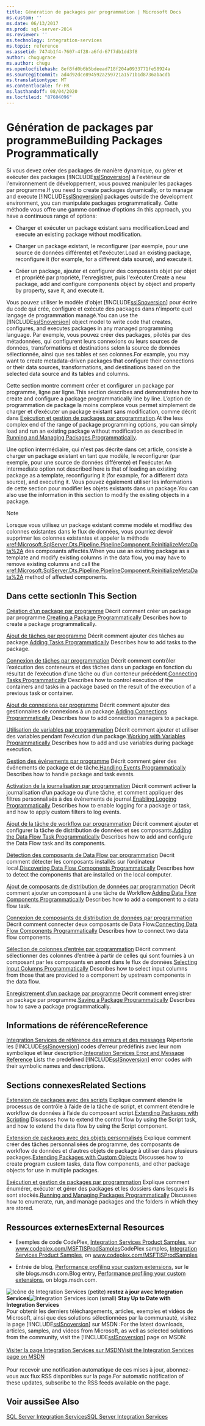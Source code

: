 ```yaml
---
title: Génération de packages par programmation | Microsoft Docs
ms.custom: ''
ms.date: 06/13/2017
ms.prod: sql-server-2014
ms.reviewer: ''
ms.technology: integration-services
ms.topic: reference
ms.assetid: 7474b1f4-7607-4f28-a6fd-67f7db1dd3f8
author: chugugrace
ms.author: chugu
ms.openlocfilehash: 8ef8fd0b6b5bdeead718f204a0933771fe58924a
ms.sourcegitcommit: ad4d92dce894592a259721a1571b1d8736abacdb
ms.translationtype: MT
ms.contentlocale: fr-FR
ms.lasthandoff: 08/04/2020
ms.locfileid: "87604096"
---
```

# <a name="building-packages-programmatically"></a><span data-ttu-id="4ae0d-102">Génération de packages par programme</span><span class="sxs-lookup"><span data-stu-id="4ae0d-102">Building Packages Programmatically</span></span>
  <span data-ttu-id="4ae0d-103">Si vous devez créer des packages de manière dynamique, ou gérer et exécuter des packages [!INCLUDE[ssISnoversion](../../includes/ssisnoversion-md.md)] à l'extérieur de l'environnement de développement, vous pouvez manipuler les packages par programme.</span><span class="sxs-lookup"><span data-stu-id="4ae0d-103">If you need to create packages dynamically, or to manage and execute [!INCLUDE[ssISnoversion](../../includes/ssisnoversion-md.md)] packages outside the development environment, you can manipulate packages programmatically.</span></span> <span data-ttu-id="4ae0d-104">Cette méthode vous offre une gamme continue d'options :</span><span class="sxs-lookup"><span data-stu-id="4ae0d-104">In this approach, you have a continuous range of options:</span></span>

-   <span data-ttu-id="4ae0d-105">Charger et exécuter un package existant sans modification.</span><span class="sxs-lookup"><span data-stu-id="4ae0d-105">Load and execute an existing package without modification.</span></span>

-   <span data-ttu-id="4ae0d-106">Charger un package existant, le reconfigurer (par exemple, pour une source de données différente) et l'exécuter.</span><span class="sxs-lookup"><span data-stu-id="4ae0d-106">Load an existing package, reconfigure it (for example, for a different data source), and execute it.</span></span>

-   <span data-ttu-id="4ae0d-107">Créer un package, ajouter et configurer des composants objet par objet et propriété par propriété, l'enregistrer, puis l'exécuter.</span><span class="sxs-lookup"><span data-stu-id="4ae0d-107">Create a new package, add and configure components object by object and property by property, save it, and execute it.</span></span>

 <span data-ttu-id="4ae0d-108">Vous pouvez utiliser le modèle d'objet [!INCLUDE[ssISnoversion](../../includes/ssisnoversion-md.md)] pour écrire du code qui crée, configure et exécute des packages dans n'importe quel langage de programmation managé.</span><span class="sxs-lookup"><span data-stu-id="4ae0d-108">You can use the [!INCLUDE[ssISnoversion](../../includes/ssisnoversion-md.md)] object model to write code that creates, configures, and executes packages in any managed programming language.</span></span> <span data-ttu-id="4ae0d-109">Par exemple, vous pouvez créer des packages, pilotés par des métadonnées, qui configurent leurs connexions ou leurs sources de données, transformations et destinations selon la source de données sélectionnée, ainsi que ses tables et ses colonnes.</span><span class="sxs-lookup"><span data-stu-id="4ae0d-109">For example, you may want to create metadata-driven packages that configure their connections or their data sources, transformations, and destinations based on the selected data source and its tables and columns.</span></span>

 <span data-ttu-id="4ae0d-110">Cette section montre comment créer et configurer un package par programme, ligne par ligne.</span><span class="sxs-lookup"><span data-stu-id="4ae0d-110">This section describes and demonstrates how to create and configure a package programmatically line by line.</span></span> <span data-ttu-id="4ae0d-111">L’option de programmation de package la moins complexe vous permet simplement de charger et d’exécuter un package existant sans modification, comme décrit dans [Exécution et gestion de packages par programmation](../run-manage-packages-programmatically/running-and-managing-packages-programmatically.md).</span><span class="sxs-lookup"><span data-stu-id="4ae0d-111">At the less complex end of the range of package programming options, you can simply load and run an existing package without modification as described in [Running and Managing Packages Programmatically](../run-manage-packages-programmatically/running-and-managing-packages-programmatically.md).</span></span>

 <span data-ttu-id="4ae0d-112">Une option intermédiaire, qui n'est pas décrite dans cet article, consiste à charger un package existant en tant que modèle, le reconfigurer (par exemple, pour une source de données différente) et l'exécuter.</span><span class="sxs-lookup"><span data-stu-id="4ae0d-112">An intermediate option not described here is that of loading an existing package as a template, reconfiguring it (for example, for a different data source), and executing it.</span></span> <span data-ttu-id="4ae0d-113">Vous pouvez également utiliser les informations de cette section pour modifier les objets existants dans un package.</span><span class="sxs-lookup"><span data-stu-id="4ae0d-113">You can also use the information in this section to modify the existing objects in a package.</span></span>

> [!NOTE]
>  <span data-ttu-id="4ae0d-114">Lorsque vous utilisez un package existant comme modèle et modifiez des colonnes existantes dans le flux de données, vous pourriez devoir supprimer les colonnes existantes et appeler la méthode <xref:Microsoft.SqlServer.Dts.Pipeline.PipelineComponent.ReinitializeMetaData%2A> des composants affectés.</span><span class="sxs-lookup"><span data-stu-id="4ae0d-114">When you use an existing package as a template and modify existing columns in the data flow, you may have to remove existing columns and call the <xref:Microsoft.SqlServer.Dts.Pipeline.PipelineComponent.ReinitializeMetaData%2A> method of affected components.</span></span>

## <a name="in-this-section"></a><span data-ttu-id="4ae0d-115">Dans cette section</span><span class="sxs-lookup"><span data-stu-id="4ae0d-115">In This Section</span></span>
 <span data-ttu-id="4ae0d-116">[Création d’un package par programme](../building-packages-programmatically/creating-a-package-programmatically.md) Décrit comment créer un package par programme.</span><span class="sxs-lookup"><span data-stu-id="4ae0d-116">[Creating a Package Programmatically](../building-packages-programmatically/creating-a-package-programmatically.md) Describes how to create a package programmatically.</span></span>

 <span data-ttu-id="4ae0d-117">[Ajout de tâches par programme](../building-packages-programmatically/adding-tasks-programmatically.md) Décrit comment ajouter des tâches au package.</span><span class="sxs-lookup"><span data-stu-id="4ae0d-117">[Adding Tasks Programmatically](../building-packages-programmatically/adding-tasks-programmatically.md) Describes how to add tasks to the package.</span></span>

 <span data-ttu-id="4ae0d-118">[Connexion de tâches par programmation](../building-packages-programmatically/connecting-tasks-programmatically.md) Décrit comment contrôler l’exécution des conteneurs et des tâches dans un package en fonction du résultat de l’exécution d’une tâche ou d’un conteneur précédent.</span><span class="sxs-lookup"><span data-stu-id="4ae0d-118">[Connecting Tasks Programmatically](../building-packages-programmatically/connecting-tasks-programmatically.md) Describes how to control execution of the containers and tasks in a package based on the result of the execution of a previous task or container.</span></span>

 <span data-ttu-id="4ae0d-119">[Ajout de connexions par programme](../building-packages-programmatically/adding-connections-programmatically.md) Décrit comment ajouter des gestionnaires de connexions à un package.</span><span class="sxs-lookup"><span data-stu-id="4ae0d-119">[Adding Connections Programmatically](../building-packages-programmatically/adding-connections-programmatically.md) Describes how to add connection managers to a package.</span></span>

 <span data-ttu-id="4ae0d-120">[Utilisation de variables par programmation](../building-packages-programmatically/working-with-variables-programmatically.md) Décrit comment ajouter et utiliser des variables pendant l’exécution d’un package.</span><span class="sxs-lookup"><span data-stu-id="4ae0d-120">[Working with Variables Programmatically](../building-packages-programmatically/working-with-variables-programmatically.md) Describes how to add and use variables during package execution.</span></span>

 <span data-ttu-id="4ae0d-121">[Gestion des événements par programme](../building-packages-programmatically/handling-events-programmatically.md) Décrit comment gérer des événements de package et de tâche.</span><span class="sxs-lookup"><span data-stu-id="4ae0d-121">[Handling Events Programmatically](../building-packages-programmatically/handling-events-programmatically.md) Describes how to handle package and task events.</span></span>

 <span data-ttu-id="4ae0d-122">[Activation de la journalisation par programmation](../building-packages-programmatically/enabling-logging-programmatically.md) Décrit comment activer la journalisation d’un package ou d’une tâche, et comment appliquer des filtres personnalisés à des événements de journal.</span><span class="sxs-lookup"><span data-stu-id="4ae0d-122">[Enabling Logging Programmatically](../building-packages-programmatically/enabling-logging-programmatically.md) Describes how to enable logging for a package or task, and how to apply custom filters to log events.</span></span>

 <span data-ttu-id="4ae0d-123">[Ajout de la tâche de workflow par programmation](../building-packages-programmatically/adding-the-data-flow-task-programmatically.md) Décrit comment ajouter et configurer la tâche de distribution de données et ses composants.</span><span class="sxs-lookup"><span data-stu-id="4ae0d-123">[Adding the Data Flow Task Programmatically](../building-packages-programmatically/adding-the-data-flow-task-programmatically.md) Describes how to add and configure the Data Flow task and its components.</span></span>

 <span data-ttu-id="4ae0d-124">[Détection des composants de Data Flow par programmation](../building-packages-programmatically/discovering-data-flow-components-programmatically.md) Décrit comment détecter les composants installés sur l’ordinateur local.</span><span class="sxs-lookup"><span data-stu-id="4ae0d-124">[Discovering Data Flow Components Programmatically](../building-packages-programmatically/discovering-data-flow-components-programmatically.md) Describes how to detect the components that are installed on the local computer.</span></span>

 <span data-ttu-id="4ae0d-125">[Ajout de composants de distribution de données par programmation](../building-packages-programmatically/adding-data-flow-components-programmatically.md) Décrit comment ajouter un composant à une tâche de Workflow.</span><span class="sxs-lookup"><span data-stu-id="4ae0d-125">[Adding Data Flow Components Programmatically](../building-packages-programmatically/adding-data-flow-components-programmatically.md) Describes how to add a component to a data flow task.</span></span>

 <span data-ttu-id="4ae0d-126">[Connexion de composants de distribution de données par programmation](../building-packages-programmatically/connecting-data-flow-components-programmatically.md) Décrit comment connecter deux composants de Data Flow.</span><span class="sxs-lookup"><span data-stu-id="4ae0d-126">[Connecting Data Flow Components Programmatically](../building-packages-programmatically/connecting-data-flow-components-programmatically.md) Describes how to connect two data flow components.</span></span>

 <span data-ttu-id="4ae0d-127">[Sélection de colonnes d’entrée par programmation](../building-packages-programmatically/selecting-input-columns-programmatically.md) Décrit comment sélectionner des colonnes d’entrée à partir de celles qui sont fournies à un composant par les composants en amont dans le flux de données.</span><span class="sxs-lookup"><span data-stu-id="4ae0d-127">[Selecting Input Columns Programmatically](../building-packages-programmatically/selecting-input-columns-programmatically.md) Describes how to select input columns from those that are provided to a component by upstream components in the data flow.</span></span>

 <span data-ttu-id="4ae0d-128">[Enregistrement d’un package par programme](../building-packages-programmatically/saving-a-package-programmatically.md) Décrit comment enregistrer un package par programme.</span><span class="sxs-lookup"><span data-stu-id="4ae0d-128">[Saving a Package Programmatically](../building-packages-programmatically/saving-a-package-programmatically.md) Describes how to save a package programmatically.</span></span>

## <a name="reference"></a><span data-ttu-id="4ae0d-129">Informations de référence</span><span class="sxs-lookup"><span data-stu-id="4ae0d-129">Reference</span></span>
 <span data-ttu-id="4ae0d-130">[Integration Services de référence des erreurs et des messages](../integration-services-error-and-message-reference.md) Répertorie les [!INCLUDE[ssISnoversion](../../includes/ssisnoversion-md.md)] codes d’erreur prédéfinis avec leur nom symbolique et leur description.</span><span class="sxs-lookup"><span data-stu-id="4ae0d-130">[Integration Services Error and Message Reference](../integration-services-error-and-message-reference.md) Lists the predefined [!INCLUDE[ssISnoversion](../../includes/ssisnoversion-md.md)] error codes with their symbolic names and descriptions.</span></span>

## <a name="related-sections"></a><span data-ttu-id="4ae0d-131">Sections connexes</span><span class="sxs-lookup"><span data-stu-id="4ae0d-131">Related Sections</span></span>
 <span data-ttu-id="4ae0d-132">[Extension de packages avec des scripts](../extending-packages-scripting/extending-packages-with-scripting.md) Explique comment étendre le processus de contrôle à l’aide de la tâche de script, et comment étendre le workflow de données à l’aide du composant script.</span><span class="sxs-lookup"><span data-stu-id="4ae0d-132">[Extending Packages with Scripting](../extending-packages-scripting/extending-packages-with-scripting.md) Discusses how to extend the control flow by using the Script task, and how to extend the data flow by using the Script component.</span></span>

 <span data-ttu-id="4ae0d-133">[Extension de packages avec des objets personnalisés](../extending-packages-custom-objects/extending-packages-with-custom-objects.md) Explique comment créer des tâches personnalisées de programme, des composants de workflow de données et d’autres objets de package à utiliser dans plusieurs packages.</span><span class="sxs-lookup"><span data-stu-id="4ae0d-133">[Extending Packages with Custom Objects](../extending-packages-custom-objects/extending-packages-with-custom-objects.md) Discusses how to create program custom tasks, data flow components, and other package objects for use in multiple packages.</span></span>

 <span data-ttu-id="4ae0d-134">[Exécution et gestion de packages par programmation](../run-manage-packages-programmatically/running-and-managing-packages-programmatically.md) Explique comment énumérer, exécuter et gérer des packages et les dossiers dans lesquels ils sont stockés.</span><span class="sxs-lookup"><span data-stu-id="4ae0d-134">[Running and Managing Packages Programmatically](../run-manage-packages-programmatically/running-and-managing-packages-programmatically.md) Discusses how to enumerate, run, and manage packages and the folders in which they are stored.</span></span>

## <a name="external-resources"></a><span data-ttu-id="4ae0d-135">Ressources externes</span><span class="sxs-lookup"><span data-stu-id="4ae0d-135">External Resources</span></span>

-   <span data-ttu-id="4ae0d-136">Exemples de code CodePlex, [Integration Services Product Samples](https://go.microsoft.com/fwlink/?LinkID=131204), sur www.codeplex.com/MSFTISProdSamples</span><span class="sxs-lookup"><span data-stu-id="4ae0d-136">CodePlex samples, [Integration Services Product Samples](https://go.microsoft.com/fwlink/?LinkID=131204), on www.codeplex.com/MSFTISProdSamples</span></span>

-   <span data-ttu-id="4ae0d-137">Entrée de blog, [Performance profiling your custom extensions](https://go.microsoft.com/fwlink/?LinkId=238831), sur le site blogs.msdn.com.</span><span class="sxs-lookup"><span data-stu-id="4ae0d-137">Blog entry, [Performance profiling your custom extensions](https://go.microsoft.com/fwlink/?LinkId=238831), on blogs.msdn.com.</span></span>

<span data-ttu-id="4ae0d-138">![Icône de Integration Services (petite)](../media/dts-16.gif "Icône Integration Services (petite)")  **restez à jour avec Integration Services**</span><span class="sxs-lookup"><span data-stu-id="4ae0d-138">![Integration Services icon (small)](../media/dts-16.gif "Integration Services icon (small)")  **Stay Up to Date with Integration Services**</span></span><br /> <span data-ttu-id="4ae0d-139">Pour obtenir les derniers téléchargements, articles, exemples et vidéos de Microsoft, ainsi que des solutions sélectionnées par la communauté, visitez la page [!INCLUDE[ssISnoversion](../../includes/ssisnoversion-md.md)] sur MSDN :</span><span class="sxs-lookup"><span data-stu-id="4ae0d-139">For the latest downloads, articles, samples, and videos from Microsoft, as well as selected solutions from the community, visit the [!INCLUDE[ssISnoversion](../../includes/ssisnoversion-md.md)] page on MSDN:</span></span><br /><br /> [<span data-ttu-id="4ae0d-140">Visiter la page Integration Services sur MSDN</span><span class="sxs-lookup"><span data-stu-id="4ae0d-140">Visit the Integration Services page on MSDN</span></span>](https://go.microsoft.com/fwlink/?LinkId=136655)<br /><br /> <span data-ttu-id="4ae0d-141">Pour recevoir une notification automatique de ces mises à jour, abonnez-vous aux flux RSS disponibles sur la page.</span><span class="sxs-lookup"><span data-stu-id="4ae0d-141">For automatic notification of these updates, subscribe to the RSS feeds available on the page.</span></span>

## <a name="see-also"></a><span data-ttu-id="4ae0d-142">Voir aussi</span><span class="sxs-lookup"><span data-stu-id="4ae0d-142">See Also</span></span>
 [<span data-ttu-id="4ae0d-143">SQL Server Integration Services</span><span class="sxs-lookup"><span data-stu-id="4ae0d-143">SQL Server Integration Services</span></span>](../sql-server-integration-services.md)


